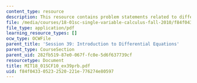 ```yaml
---
content_type: resource
description: This resource contains problem statements related to differential equations.
file: /media/courses/18-01sc-single-variable-calculus-fall-2010/f84f043305232520221e776274e80597_MIT18_01SCF10_ex39prb.pdf
file_type: application/pdf
learning_resource_types: []
ocw_type: OCWFile
parent_title: 'Session 39: Introduction to Differential Equations'
parent_type: CourseSection
parent_uid: 282fb519-87e0-067f-fc0e-5d6f637739cf
resourcetype: Document
title: MIT18_01SCF10_ex39prb.pdf
uid: f84f0433-0523-2520-221e-776274e80597
---
```

